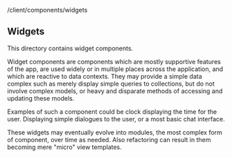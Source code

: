 <app>/client/components/widgets

## Widgets

This directory contains widget components.

Widget components are components which are mostly supportive features of the app, are used widely or in multiple places across the application, and which are reactive to data contexts. They may provide a simple data complex such as merely display simple queries to collections, but do not involve complex models, or heavy and disparate methods of accessing and updating these models.

Examples of such a component could be clock displaying the time for the user. Displaying simple dialogues to the user, or a most basic chat interface.

These widgets may eventually evolve into modules, the most complex form of component, over time as needed. Also refactoring can result in them becoming mere "micro" view templates.
